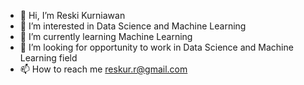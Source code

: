 - 👋 Hi, I’m Reski Kurniawan
- 👀 I’m interested in Data Science and Machine Learning
- 🌱 I’m currently learning Machine Learning
- 💞️ I’m looking for opportunity to work in Data Science and Machine Learning field
- 📫 How to reach me reskur.r@gmail.com

<!---
reskur/reskur is a ✨ special ✨ repository because its `README.md` (this file) appears on your GitHub profile.
You can click the Preview link to take a look at your changes.
--->
